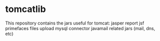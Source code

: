 tomcatlib
=========
This repository contains the jars useful for tomcat:
jasper report
jsf
primefaces
files upload
mysql connector
javamail related jars (mail, dns, etc)

